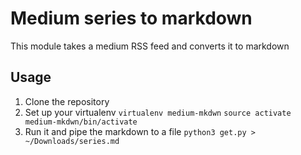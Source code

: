 # Medium series to markdown

This module takes a medium RSS feed and converts 
it to markdown

## Usage
1. Clone the repository
2. Set up your virtualenv
`virtualenv medium-mkdwn`
`source activate medium-mkdwn/bin/activate`
3. Run it and pipe the markdown to a file
`python3 get.py > ~/Downloads/series.md`
